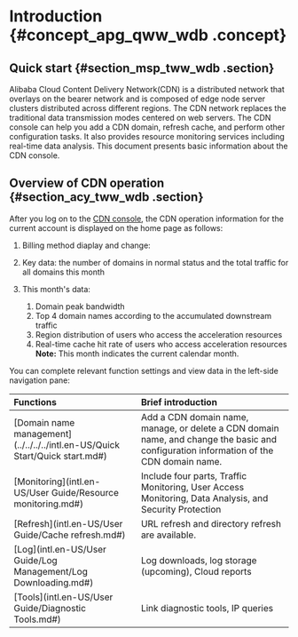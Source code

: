 # Introduction {#concept_apg_qww_wdb .concept}

## Quick start {#section_msp_tww_wdb .section}

Alibaba Cloud Content Delivery Network\(CDN\) is a distributed network that overlays on the bearer network and is composed of edge node server clusters distributed across different regions. The CDN network replaces the traditional data transmission modes centered on web servers. The CDN console can help you add a CDN domain, refresh cache, and perform other configuration tasks. It also provides resource monitoring services including real-time data analysis. This document presents basic information about the CDN console.

## Overview of CDN operation {#section_acy_tww_wdb .section}

After you log on to the [CDN console](https://cdn.console.aliyun.com), the CDN operation information for the current account is displayed on the home page as follows:

1.  Billing method diaplay and change:
2.  Key data: the number of domains in normal status and the total traffic for all domains this month
3.  This month's data:

    1.  Domain peak bandwidth
    2.  Top 4 domain names according to the accumulated downstream traffic
    3.  Region distribution of users who access the acceleration resources
    4.  Real-time cache hit rate of users who access acceleration resources
    **Note:** This month indicates the current calendar month.


You can complete relevant function settings and view data in the left-side navigation pane:

|Functions|Brief introduction|
|:--------|:-----------------|
|[Domain name management](../../../../intl.en-US/Quick Start/Quick start.md#)|Add a CDN domain name, manage, or delete a CDN domain name, and change the basic and configuration information of the CDN domain name.|
|[Monitoring](intl.en-US/User Guide/Resource monitoring.md#)|Include four parts, Traffic Monitoring, User Access Monitoring, Data Analysis, and Security Protection|
|[Refresh](intl.en-US/User Guide/Cache refresh.md#)|URL refresh and directory refresh are available.|
|[Log](intl.en-US/User Guide/Log Management/Log Downloading.md#)|Log downloads, log storage \(upcoming\), Cloud reports|
|[Tools](intl.en-US/User Guide/Diagnostic Tools.md#)|Link diagnostic tools, IP queries|

